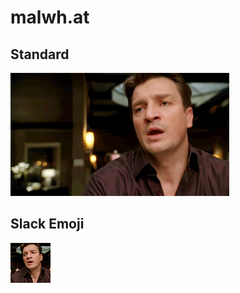 # malwh.at

## Standard

![standard size malwhat](wat.gif)

## Slack Emoji

![slack emoji sized malwhat](slack.gif)